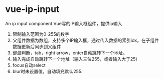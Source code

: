 # vue-ip-input
An ip input component
Vue写的IP输入框组件，提供ip输入
1. 限制输入范围为0-255的数字
2. 父组件数据为数组，支持多个IP输入框，通过传入数据的索引idx，在子组件数据更新后同步到父组件
3. 键盘判断，tab，right arrow，enter自动跳转下一个地址。
4. 输入完成自动跳转下一个地址（输入三位255，或者输入大于25）
5. focus自动select
6. blur时未设置值，自动填充默认255.
